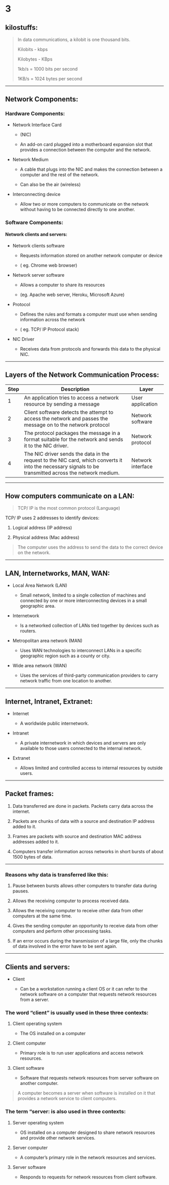 # 3

## kilostuffs:

> In data communications, a kilobit is one thousand bits.
>
> Kilobits - kbps
>
> Kilobytes - KBps
>
> 1kb/s = 1000 bits per second
>
> 1KB/s = 1024 bytes per second

___

## Network Components:

### Hardware Components:

- Network Interface Card
  
  - (NIC)
  
  - An add-on card plugged into a motherboard expansion slot that provides a connection between the computer and the network.

- Network Medium
  
  - A cable that plugs into the NIC and makes the connection between a computer and the rest of the network. 
  
  - Can also be the air (wireless)

- Interconnecting device
  
  - Allow two or more computers to communicate on the network without having to be connected directly to one another.

### Software Components:

#### Network clients and servers:

- Network clients software
  
  - Requests information stored on another network computer or device 
  
  - ( eg. Chrome web browser)

- Network server software
  
  - Allows a computer to share its resources 
  
  - (eg. Apache web server, Heroku, Microsoft Azure)

- Protocol
  
  - Defines the rules and formats a computer must use when sending information across the network 
  
  - ( eg. TCP/ IP Protocol stack)

- NIC Driver
  - Receives data from protocols and forwards this data to the physical NIC.
  
___

## Layers of the Network Communication Process:

| Step          | Description                   | Layer             |
| ------------- | ----------------------------- | ----------------- |
| 1             | An application tries to access a network resource by sending a message | User application |
| 2             | Client software detects the attempt to access the network and passes the message on to the network protocol | Network software |
| 3             | The protocol packages the message in a format suitable for the network and sends it to the NIC driver. | Network protocol |
| 4             | The NIC driver sends the data in the request to the NIC card, which converts it into the necessary signals to be transmitted across the network medium. | Network interface |

___

## How computers communicate on a LAN:

> TCP/ IP is the most common protocol (Language)

TCP/ IP uses 2 addresses to identify devices:

1. Logical address (IP address)

2. Physical address (Mac address)

> The computer uses the address to send the data to the correct device on the network.

___

## LAN, Internetworks, MAN, WAN:

- Local Area Network (LAN)
  
  - Small network, limited to a single collection of machines and connected by one or more interconnecting devices in a small geographic area.

- Internetwork
  
  - Is a networked collection of LANs tied together by devices such as routers.

- Metropolitan area network (MAN)
  
  - Uses WAN technologies to interconnect LANs in a specific geographic region such as a county or city.

- Wide area network (WAN)
  
  - Uses the services of third-party communication providers to carry network traffic from one location to another.

___

## Internet, Intranet, Extranet:

- Internet
  
  - A worldwide public internetwork.

- Intranet
  
  - A private internetwork in which devices and servers are only available to those users connected to the internal network.

- Extranet
  
  - Allows limited and controlled access to internal resources by outside users.

___

## Packet frames:

1. Data transferred are done in packets. Packets carry data across the internet.

2. Packets are chunks of data with a source and destination IP address added to it.

3. Frames are packets with source and destination MAC address addresses added to it.

4. Computers transfer information across networks in short bursts of about 1500 bytes of data.

___

### Reasons why data is transferred like this:

1. Pause between bursts allows other computers to transfer data during pauses.

2. Allows the receiving computer to process received data.

3. Allows the receiving computer to receive other data from other computers at the same time.

4. Gives the sending computer an opportunity to receive data from other computers and perform other processing tasks.

5. If an error occurs during the transmission of a large file, only the chunks of data involved in the error have to be sent again.

___

## Clients and servers:

- Client
  
  - Can be a workstation running a client OS or it can refer to the network software on a computer that requests network resources from a server.

### The word “client” is usually used in these three contexts:

1. Client operating system
   - The OS installed on a computer

2. Client computer
   - Primary role is to run user applications and access network resources.

3. Client software
   - Software that requests network resources from server software on another computer.

> A computer becomes a server when software is installed on it that provides a network service to client computers.

### The term “server: is also used in three contexts:

1. Server operating system
   - OS installed on a computer designed to share network resources and provide other network services.

2. Server computer
   - A computer’s primary role in the network resources and services.

3. Server software
   - Responds to requests for network resources from client software.